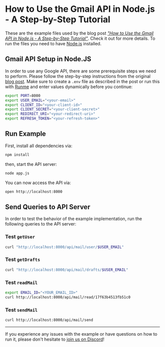 # How to Use the Gmail API in Node.js - A Step-by-Step Tutorial

These are the example files used by the blog post [*"How to Use the Gmail API in Node.js - A Step-by-Step Tutorial"*](https://stateful.com/blog/gmail-api-node-tutorial). Check it out for more details. To run the files you need to have [Node.js](https://nodejs.org/en/) installed.

## Gmail API Setup in Node.JS

In order to use any Google API, there are some prerequisite steps we need to perform. Please follow the step-by-step instructions from the original [blog post](https://stateful.com/blog/gmail-api-node-tutorial). Make sure to create a `.env` file as described in the post or run this with [Runme](https://runme.dev) and enter values dynamically before you continue:

```sh
export PORT=8000
export USER_EMAIL="<your-email>"
export CLIENT_ID="<your-client-id>"
export CLIENT_SECRET="<your-client-secret>"
export REDIRECT_URI="<your-redirect-uri>"
export REFRESH_TOKEN="<your-refresh-token>"
```

## Run Example

First, install all dependencies via:

```sh
npm install
```

then, start the API server:

```sh { background=true }
node app.js
```

You can now access the API via:

```sh
open http://localhost:8000
```

## Send Queries to API Server

In order to test the behavior of the example implementation, run the following queries to the API server:

### Test `getUser`

```sh
curl "http://localhost:8000/api/mail/user/$USER_EMAIL"
```

### Test `getDrafts`

```sh
curl "http://localhost:8000/api/mail/drafts/$USER_EMAIL"
```

### Test `readMail`

```sh
export EMAIL_ID="<YOUR_EMAIL_ID>"
curl http://localhost:8000/api/mail/read/17f63b4513fb51c0
```

### Test `sendMail`

```sh
curl http://localhost:8000/api/mail/send
```

---

If you experience any issues with the example or have questions on how to run it, please don't hesitate to [join us on Discord](https://discord.com/invite/BQm8zRCBUY)!
